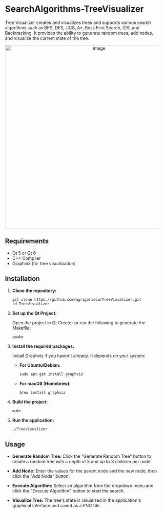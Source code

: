 # SearchAlgorithms-TreeVisualizer

Tree Visualizer creates and visualizes trees and supports various search algorithms such as BFS, DFS, UCS, A*, Best-First Search, IDS, and Backtracking. It provides the ability to generate random trees, add nodes, and visualize the current state of the tree.


<div align="center">
    <img src="https://github.com/user-attachments/assets/1f703302-8e28-4f7f-8945-22090ef32970" alt="image" width="600">
</div>


## Requirements

- Qt 5 or Qt 6
- C++ Compiler
- Graphviz (for tree visualization)

## Installation

1. **Clone the repository:**

    ```sh
    git clone https://github.com/agrigoridou/TreeVisualizer.git
    cd TreeVisualizer
    ```

2. **Set up the Qt Project:**

    Open the project in Qt Creator or run the following to generate the Makefile:

    ```sh
    qmake
    ```

3. **Install the required packages:**

    Install Graphviz if you haven't already. It depends on your system:

    - **For Ubuntu/Debian:**

        ```sh
        sudo apt-get install graphviz
        ```

    - **For macOS (Homebrew):**

        ```sh
        brew install graphviz
        ```

4. **Build the project:**

    ```sh
    make
    ```

5. **Run the application:**

    ```sh
    ./TreeVisualizer
    ```

## Usage

- **Generate Random Tree:** Click the "Generate Random Tree" button to create a random tree with a depth of 3 and up to 3 children per node.

- **Add Node:** Enter the values for the parent node and the new node, then click the "Add Node" button.

- **Execute Algorithm:** Select an algorithm from the dropdown menu and click the "Execute Algorithm" button to start the search.

- **Visualize Tree:** The tree's state is visualized in the application's graphical interface and saved as a PNG file.
